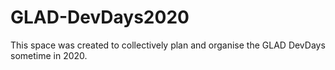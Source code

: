 # GLAD-DevDays2020
This space was created to collectively plan and organise the GLAD DevDays sometime in 2020.
